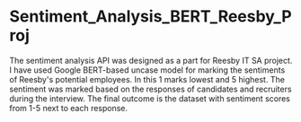 # Sentiment_Analysis_BERT_Reesby_Proj
The sentiment analysis API was designed as a part for Reesby IT SA project. 
I have used Google BERT-based uncase model for marking the sentiments of Reesby's potential employees. 
In this 1 marks lowest and 5 highest. The sentiment was marked based on the responses of candidates and
recruiters during the interview. The final outcome is the dataset with sentiment scores from 1-5 next to each response.
